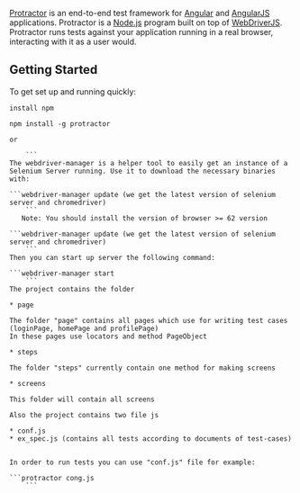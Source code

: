 [Protractor](http://angular.github.io/protractor) is an end-to-end test framework for [Angular](http://angular.io/) and [AngularJS](http://angularjs.org) applications. Protractor is a [Node.js](http://nodejs.org/) program built on top of [WebDriverJS](https://github.com/SeleniumHQ/selenium/wiki/WebDriverJs). Protractor runs tests against your application running in a real browser, interacting with it as a user would.

Getting Started
---------------

To get set up and running quickly:

```
install npm
```

```
npm install -g protractor
```

    or
```npm install protractor@latest --save (for the latest version)
    ```
The webdriver-manager is a helper tool to easily get an instance of a Selenium Server running. Use it to download the necessary binaries with:

```webdriver-manager update (we get the latest version of selenium server and chromedriver)
    ```
   Note: You should install the version of browser >= 62 version

```webdriver-manager update (we get the latest version of selenium server and chromedriver)
    ```
Then you can start up server the following command:

```webdriver-manager start
    ```
The project contains the folder

* page

The folder "page" contains all pages which use for writing test cases (loginPage, homePage and profilePage)
In these pages use locators and method PageObject

* steps

The folder "steps" currently contain one method for making screens

* screens

This folder will contain all screens

Also the project contains two file js

* conf.js
* ex_spec.js (contains all tests according to documents of test-cases)


In order to run tests you can use "conf.js" file for example:

```protractor cong.js
    ```
